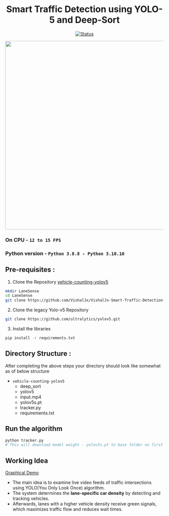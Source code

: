 <div align="center">

# Smart Traffic Detection using YOLO-5 and Deep-Sort

</div>

<div align="center">

[![Status](https://img.shields.io/badge/status-active-success.svg)]()

</div>

<div align="center">
<img src="assets/output.gif" width="1000px" height="600px">
</div>

### On CPU - `12 to 15 FPS`

### Python version - `Python 3.8.8 - Python 3.10.10`

## Pre-requisites :

1. Clone the Repository [vehicle-counting-yolov5](https://github.com/VishalJx/VishalJx-Smart-Traffic-Detection-Using-YOLO-v5.git)

```bash
mkdir LaneSense
cd LaneSense
git clone https://github.com/VishalJx/VishalJx-Smart-Traffic-Detection-Using-YOLO-v5.git
```

2. Clone the legacy Yolo-v5 Repository

```bash
git clone https://github.com/ultralytics/yolov5.git
```

3. Install the libraries

```bash
pip install -r requirements.txt
```

## Directory Structure :

After completing the above steps your directory should look like somewhat as of below structure

- `vehicle-counting-yolov5`
  - deep_sort
  - yolov5
  - input.mp4
  - yolov5s.pt
  - tracker.py
  - requirements.txt

## Run the algorithm

```bash
python tracker.py
# This will download model weight - yolov5s.pt to base folder on first execution.
```

## Working Idea

[Graphical Demo](https://github.com/VishalJx/VishalJx-Smart-Traffic-Detection-Using-YOLO-v5/assets/stimulation.mp4)

- The main idea is to examine live video feeds of traffic intersections using YOLO(You Only Look Once) algorithm.
- The system determines the **lane-specific car density** by detecting and tracking vehicles.
- Afterwards, lanes with a higher vehicle density receive green signals, which maximizes traffic flow and reduces wait times.
